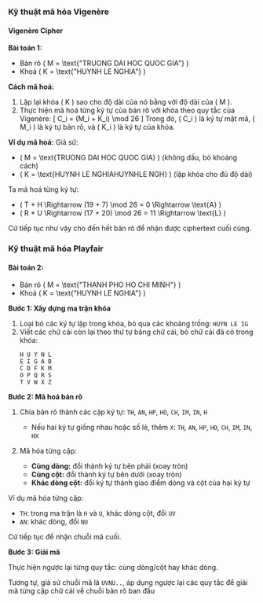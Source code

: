 ### Kỹ thuật mã hóa Vigenère

#### Vigenère Cipher

**Bài toán 1:**
- Bản rõ \( M = \text{"TRUONG DAI HOC QUOC GIA"} \)
- Khoá \( K = \text{"HUYNH LE NGHIA"} \)

**Cách mã hoá:**
1. Lặp lại khóa \( K \) sao cho độ dài của nó bằng với độ dài của \( M \).
2. Thực hiện mã hoá từng ký tự của bản rõ với khóa theo quy tắc của Vigenère:
   \[
   C_i = (M_i + K_i) \mod 26
   \]
   Trong đó, \( C_i \) là ký tự mật mã, \( M_i \) là ký tự bản rõ, và \( K_i \) là ký tự của khóa.

**Ví dụ mã hoá:**
Giả sử:

- \( M = \text{TRUONG DAI HOC QUOC GIA} \) (không dấu, bỏ khoảng cách)
- \( K = \text{HUYNH LE NGHIAHUYNHLE NGH} \) (lặp khóa cho đủ độ dài)

Ta mã hoá từng ký tự:
- \( T + H \Rightarrow (19 + 7) \mod 26 = 0 \Rightarrow \text{A} \)
- \( R + U \Rightarrow (17 + 20) \mod 26 = 11 \Rightarrow \text{L} \)

Cứ tiếp tục như vậy cho đến hết bản rõ để nhận được ciphertext cuối cùng.

### Kỹ thuật mã hóa Playfair

#### Bài toán 2:
- Bản rõ \( M = \text{"THANH PHO HO CHI MINH"} \)
- Khoá \( K = \text{"HUYNH LE NGHIA"} \)

**Bước 1: Xây dựng ma trận khóa**

1. Loại bỏ các ký tự lặp trong khóa, bỏ qua các khoảng trống: `HUYN LE IG`
2. Viết các chữ cái còn lại theo thứ tự bảng chữ cái, bỏ chữ cái đã có trong khóa:
   ```
   H U Y N L
   E I G A B
   C D F K M
   O P Q R S
   T V W X Z
   ```

**Bước 2: Mã hoá bản rõ**
1. Chia bản rõ thành các cặp ký tự: `TH`, `AN`, `HP`, `HO`, `CH`, `IM`, `IN`, `H`
   - Nếu hai ký tự giống nhau hoặc số lẻ, thêm `X`: `TH`, `AN`, `HP`, `HO`, `CH`, `IM`, `IN`, `HX`
   
2. Mã hóa từng cặp:
   - **Cùng dòng:** đổi thành ký tự bên phải (xoay tròn)
   - **Cùng cột:** đổi thành ký tự bên dưới (xoay tròn)
   - **Khác dòng cột:** đổi ký tự thành giao điểm dòng và cột của hai ký tự

Ví dụ mã hóa từng cặp:
- `TH`: trong ma trận là `H` và `U`, khác dòng cột, đổi `UV`
- `AN`: khác dòng, đổi `NU`

Cứ tiếp tục để nhận chuỗi mã cuối.

**Bước 3: Giải mã**

Thực hiện ngược lại từng quy tắc: cùng dòng/cột hay khác dòng.

Tương tự, giả sử chuỗi mã là `UVNU..`, áp dụng ngược lại các quy tắc để giải mã từng cặp chữ cái về chuỗi bản rõ ban đầu
